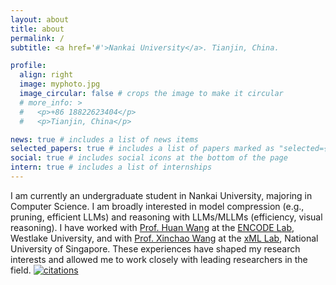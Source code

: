 ```yaml
---
layout: about
title: about
permalink: /
subtitle: <a href='#'>Nankai University</a>. Tianjin, China.

profile:
  align: right
  image: myphoto.jpg
  image_circular: false # crops the image to make it circular
  # more_info: >
  #   <p>+86 18822623404</p>
  #   <p>Tianjin, China</p>

news: true # includes a list of news items
selected_papers: true # includes a list of papers marked as "selected={true}"
social: true # includes social icons at the bottom of the page
intern: true # includes a list of internships
---
```


I am currently an undergraduate student in Nankai University, majoring in Computer Science. I am broadly interested in model compression (e.g., pruning, efficient LLMs) and reasoning with LLMs/MLLMs (efficiency, visual reasoning). I have worked with [Prof. Huan Wang](https://huanwang.tech/) at the [ENCODE Lab](), Westlake University, and with [Prof. Xinchao Wang](https://sites.google.com/site/sitexinchaowang/) at the [xML Lab](https://sites.google.com/view/xml-nus), National University of Singapore. These experiences have shaped my research interests and allowed me to work closely with leading researchers in the field. [![citations](https://img.shields.io/badge/scholar-17-4285F4?logo=googlescholar&label=citations&labelColor=beige)](https://scholar.google.com/citations?user=v8z7VvwAAAAJ&hl=en)

